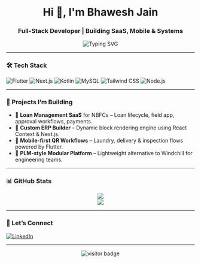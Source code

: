 <h1 align="center">Hi 👋, I'm Bhawesh Jain</h1>
<h3 align="center">Full-Stack Developer | Building SaaS, Mobile & Systems</h3>

<p align="center">
  <img src="https://readme-typing-svg.herokuapp.com?font=Courier+New&weight=700&size=22&duration=2500&pause=1000&color=00FFB3&center=true&width=460&lines=Flutter+%7C+Next.js+%7C+MySQL;Loan+SaaS+%7C+ERP+Builder+%7C;Clean+Code+%7C+Real+Impact+%F0%9F%92%BB" alt="Typing SVG" />
</p>

---

### 🛠 Tech Stack
![Flutter](https://img.shields.io/badge/Flutter-02569B?style=flat-square&logo=flutter&logoColor=white)
![Next.js](https://img.shields.io/badge/Next.js-000000?style=flat-square&logo=nextdotjs)
![Kotlin](https://img.shields.io/badge/Kotlin-7F52FF?style=flat-square&logo=kotlin&logoColor=white)
![MySQL](https://img.shields.io/badge/MySQL-005E87?style=flat-square&logo=mysql&logoColor=white)
![Tailwind CSS](https://img.shields.io/badge/Tailwind_CSS-38B2AC?style=flat-square&logo=tailwind-css&logoColor=white)
![Node.js](https://img.shields.io/badge/Node.js-339933?style=flat-square&logo=node.js&logoColor=white)

---

### 🚀 Projects I’m Building
- 🔁 **Loan Management SaaS** for NBFCs – Loan lifecycle, field app, approval workflows, payments.
- 🔧 **Custom ERP Builder** – Dynamic block rendering engine using React Context & Next.js.
- 📲 **Mobile-first QR Workflows** – Laundry, delivery & inspection flows powered by Flutter.
- 🧩 **PLM-style Modular Platform** – Lightweight alternative to Windchill for engineering teams.

---

### 📊 GitHub Stats

<p align="center">
  <img src="https://github-readme-stats.vercel.app/api?username=Bhawesh-Jain&show_icons=true&theme=tokyonight&hide_border=true" />
  <br />
  <img src="https://github-readme-streak-stats.herokuapp.com/?user=Bhawesh-Jain&theme=tokyonight&hide_border=true" />
</p>

---

### 🔗 Let’s Connect

<p>
  <a href="https://www.linkedin.com/in/YOUR-LINKEDIN-HANDLE/" target="_blank">
    <img alt="LinkedIn" src="linkedin.com/in/bhawesh-jain-b24141229" />
  </a>
</p>

---

<p align="center">
  <img src="https://visitor-badge.laobi.icu/badge?page_id=Bhawesh-Jain.Bhawesh-Jain" alt="visitor badge"/>
</p>
